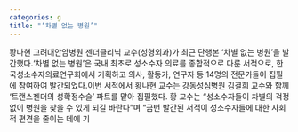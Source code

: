 ```yaml
---
categories: g
title: "‘차별 없는 병원’"
---
```

황나현 고려대안암병원 젠더클리닉 교수(성형외과)가 최근 단행본 ‘차별 없는 병원’을 발간했다.‘차별 없는 병원’은 국내 최초로 성소수자 의료를 종합적으로 다룬 서적으로, 한국성소수자의료연구회에서 기획하고 의사, 활동가, 연구자 등 14명의 전문가들이 집필에 참여하여 발간되었다.이번 서적에서 황나현 교수는 강동성심병원 김결희 교수와 함께 ‘트랜스젠더의 성확정수술’ 파트를 맡아 집필했다. 황 교수는 “성소수자들이 차별의 걱정 없이 병원을 찾을 수 있게 되길 바란다”며 “금번 발간된 서적이 성소수자들에 대한 사회적 편견을 줄이는 데에 기